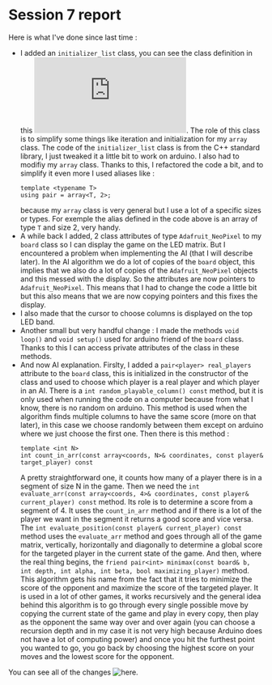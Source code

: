 # Session 7 report

Here is what I've done since last time :
- I added an `initializer_list` class, you can see the class definition in this
  ![file](https://github.com/QwEekYhyo/futuristic-original-useful-recreation/blob/inoed/game/initializer_list.hpp). The role of this class is to simplify     some things like iteration and
  initialization for my `array` class. The code of the `initializer_list` class
  is from the C++ standard library, I just tweaked it a little bit to work on
  arduino. I also had to modifiy my `array` class. Thanks to this, I refactored
  the code a bit, and to simplify it even more I used aliases like : 
  ```
  template <typename T>
  using pair = array<T, 2>;
  ```
  because my `array` class is very general but I use a lot of a specific sizes or
  types. For exemple the alias defined in the code above is an array of type `T`
  and size 2, very handy.
- A while back I added, 2 class attributes of type `Adafruit_NeoPixel` to my
  `board` class so I can display the game on the LED matrix. But I encountered
  a problem when implementing the AI (that I will describe later). In the AI
  algorithm we do a lot of copies of the `board` object, this implies that we
  also do a lot of copies of the `Adafruit_NeoPixel` objects and this messed with
  the display. So the attributes are now pointers to `Adafruit_NeoPixel`. This
  means that I had to change the code a little bit but this also means that we
  are now copying pointers and this fixes the display.
- I also made that the cursor to choose columns is displayed on the top LED
  band.
- Another small but very handful change : I made the methods `void loop()` and
  `void setup()` used for arduino friend of the `board` class. Thanks to this
I can access private attributes of the class in these methods.
- And now AI explanation. Firslty, I added a `pair<player> real_players`
  attribute to the `board` class, this is initialized in the constructor of
  the class and used to choose which player is a real player and which player in
  an AI. There is a `int random_playable_column() const` method, but it is only
  used when running the code on a computer because from what I know, there is no
  random on arduino. This method is used when the algorithm finds multiple
  columns to have the same score (more on that later), in this case we choose
  randomly between them except on arduino where we just choose the first one.
  Then there is this method : 
  ```
  template <int N>
  int count_in_arr(const array<coords, N>& coordinates, const player& target_player) const
  ```
  A pretty straightforward one, it counts how many of a player there is in
  a segment of size N in the game. Then we need the `int evaluate_arr(const array<coords, 4>& coordinates, const player& current_player) const` method.
  Its role is to determine a score from a segment of 4. It uses the
  `count_in_arr` method and if there is a lot of the player we want in the
  segment it returns a good score and vice versa. The `int evaluate_position(const player& current_player) const` method
  uses the `evaluate_arr` method and goes through all of the game matrix,
  vertically, horizontally and diagonally to determine a global score for the
  targeted player in the current state of the game. And then, where the real
  thing begins, the `friend pair<int> minimax(const board& b, int depth, int alpha, int beta, bool maximizing_player)` method.
  This algorithm gets his name from the fact that it tries to minimize the score of the opponent and
  maximize the score of the targeted player. It is used in a lot of other games, it works recursively and the general idea behind this algorithm
  is to go through every single possible move by copying the current state of the
  game and play in every copy, then play as the opponent the same way over and
  over again (you can choose a recursion depth and in my case it is not very high
  because Arduino does not have a lot of computing power) and once you hit the
  furthest point you wanted to go, you go back by choosing the highest score on
  your moves and the lowest score for the opponent. 

You can see all of the changes ![here](https://github.com/QwEekYhyo/futuristic-original-useful-recreation/compare/d66c8f9...8f2298d).
